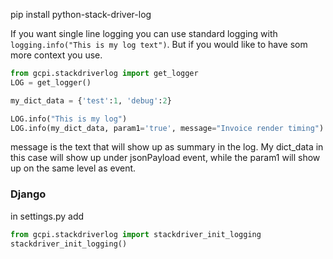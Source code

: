 pip install python-stack-driver-log

If you want single line logging you can use standard logging with `logging.info("This is my log text")`. But if you 
would like to have som more context you use.

```python
from gcpi.stackdriverlog import get_logger
LOG = get_logger()

my_dict_data = {'test':1, 'debug':2}

LOG.info("This is my log")
LOG.info(my_dict_data, param1='true', message="Invoice render timing")
``` 
message is the text that will show up as summary in the log. My dict_data in this case 
will show up under jsonPayload event, while the param1 will show up on the same level
as event. 

### Django
in settings.py add
```python
from gcpi.stackdriverlog import stackdriver_init_logging
stackdriver_init_logging()
```

